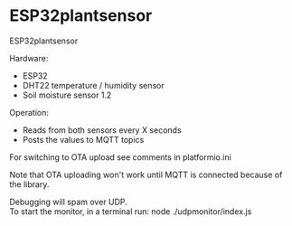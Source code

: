 # ESP32plantsensor
ESP32plantsensor

Hardware:
- ESP32
- DHT22 temperature / humidity sensor
- Soil moisture sensor 1.2

Operation:
- Reads from both sensors every X seconds
- Posts the values to MQTT topics

For switching to OTA upload see comments in platformio.ini

Note that OTA uploading won't work until MQTT is connected because of the library.

Debugging will spam over UDP.  
To start the monitor, in a terminal run: node ./udpmonitor/index.js
